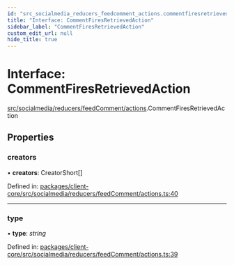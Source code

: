 ```yaml
---
id: "src_socialmedia_reducers_feedcomment_actions.commentfiresretrievedaction"
title: "Interface: CommentFiresRetrievedAction"
sidebar_label: "CommentFiresRetrievedAction"
custom_edit_url: null
hide_title: true
---
```


# Interface: CommentFiresRetrievedAction

[src/socialmedia/reducers/feedComment/actions](../modules/src_socialmedia_reducers_feedcomment_actions.md).CommentFiresRetrievedAction

## Properties

### creators

• **creators**: CreatorShort[]

Defined in: [packages/client-core/src/socialmedia/reducers/feedComment/actions.ts:40](https://github.com/xr3ngine/xr3ngine/blob/2d83606b6/packages/client-core/src/socialmedia/reducers/feedComment/actions.ts#L40)

___

### type

• **type**: *string*

Defined in: [packages/client-core/src/socialmedia/reducers/feedComment/actions.ts:39](https://github.com/xr3ngine/xr3ngine/blob/2d83606b6/packages/client-core/src/socialmedia/reducers/feedComment/actions.ts#L39)
